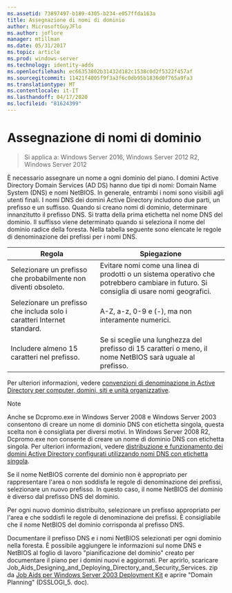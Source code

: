 ```yaml
---
ms.assetid: 73897497-b189-4305-b234-e057ffda163a
title: Assegnazione di nomi di dominio
author: MicrosoftGuyJFlo
ms.author: joflore
manager: mtillman
ms.date: 05/31/2017
ms.topic: article
ms.prod: windows-server
ms.technology: identity-adds
ms.openlocfilehash: ec66353802b31432d182c1538c0d2f5322f457af
ms.sourcegitcommit: 11421f4005f9f3a3f6c0db95b1836d0f765a9fa3
ms.translationtype: MT
ms.contentlocale: it-IT
ms.lasthandoff: 04/17/2020
ms.locfileid: "81624399"
---
```

# <a name="assigning-domain-names"></a>Assegnazione di nomi di dominio

> Si applica a: Windows Server 2016, Windows Server 2012 R2, Windows Server 2012

È necessario assegnare un nome a ogni dominio del piano. I domini Active Directory Domain Services (AD DS) hanno due tipi di nomi: Domain Name System (DNS) e nomi NetBIOS. In generale, entrambi i nomi sono visibili agli utenti finali. I nomi DNS dei domini Active Directory includono due parti, un prefisso e un suffisso. Quando si creano nomi di dominio, determinare innanzitutto il prefisso DNS. Si tratta della prima etichetta nel nome DNS del dominio. Il suffisso viene determinato quando si seleziona il nome del dominio radice della foresta. Nella tabella seguente sono elencate le regole di denominazione dei prefissi per i nomi DNS.

|Regola|Spiegazione|
|--------|---------------|
|Selezionare un prefisso che probabilmente non diventi obsoleto.|Evitare nomi come una linea di prodotti o un sistema operativo che potrebbero cambiare in futuro. Si consiglia di usare nomi geografici.|
|Selezionare un prefisso che includa solo i caratteri Internet standard.|A-Z, a-z, 0-9 e (-), ma non interamente numerici.|
|Includere almeno 15 caratteri nel prefisso.|Se si sceglie una lunghezza del prefisso di 15 caratteri o meno, il nome NetBIOS sarà uguale al prefisso.|

Per ulteriori informazioni, vedere [convenzioni di denominazione in Active Directory per computer, domini, siti e unità organizzative](https://support.microsoft.com/help/909264/).

> [!NOTE]
> Anche se Dcpromo.exe in Windows Server 2008 e Windows Server 2003 consentono di creare un nome di dominio DNS con etichetta singola, questa scelta non è consigliata per diversi motivi. In Windows Server 2008 R2, Dcpromo.exe non consente di creare un nome di dominio DNS con etichetta singola. Per ulteriori informazioni, vedere [distribuzione e funzionamento dei domini Active Directory configurati utilizzando nomi DNS con etichetta singola](https://support.microsoft.com/help/300684/).

Se il nome NetBIOS corrente del dominio non è appropriato per rappresentare l'area o non soddisfa le regole di denominazione dei prefissi, selezionare un nuovo prefisso. In questo caso, il nome NetBIOS del dominio è diverso dal prefisso DNS del dominio.

Per ogni nuovo dominio distribuito, selezionare un prefisso appropriato per l'area e che soddisfi le regole di denominazione dei prefissi. È consigliabile che il nome NetBIOS del dominio corrisponda al prefisso DNS.

Documentare il prefisso DNS e i nomi NetBIOS selezionati per ogni dominio nella foresta. È possibile aggiungere le informazioni sul nome DNS e NetBIOS al foglio di lavoro "pianificazione del dominio" creato per documentare il piano per i domini nuovi e aggiornati. Per aprirlo, scaricare Job_Aids_Designing_and_Deploying_Directory_and_Security_Services. zip da [Job Aids per Windows Server 2003 Deployment Kit](https://microsoft.com/download/details.aspx?id=9608) e aprire "Domain Planning" (DSSLOGI_5. doc).
